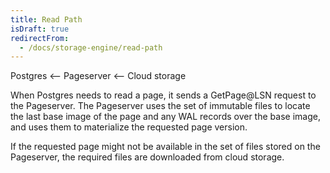 ```yaml
---
title: Read Path
isDraft: true
redirectFrom:
  - /docs/storage-engine/read-path
---
```


Postgres &lt;-- Pageserver &lt;-- Cloud storage

When Postgres needs to read a page, it sends a GetPage@LSN request to the Pageserver. The Pageserver uses the set of immutable files to locate the last base image of the page and any WAL records over the base image, and uses them to materialize the requested page version.

If the requested page might not be available in the set of files stored on the Pageserver, the required files are downloaded from cloud storage.
